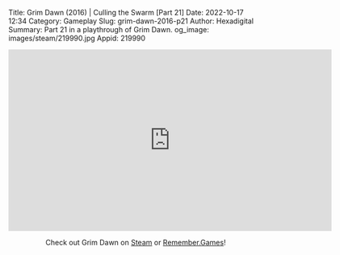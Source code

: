 Title: Grim Dawn (2016) | Culling the Swarm [Part 21]
Date: 2022-10-17 12:34
Category: Gameplay
Slug: grim-dawn-2016-p21
Author: Hexadigital
Summary: Part 21 in a playthrough of Grim Dawn.
og_image: images/steam/219990.jpg
Appid: 219990

<center><iframe src="https://www.youtube.com/embed/MeUaJX3S-_8?feature=oembed" allow="accelerometer; autoplay; encrypted-media; gyroscope; picture-in-picture" width="640" height="360" frameborder="0"></iframe>

Check out Grim Dawn on [Steam](https://store.steampowered.com/app/219990/?curator_clanid=34633900) or [Remember.Games](https://remember.games/game/178/)!</center>

